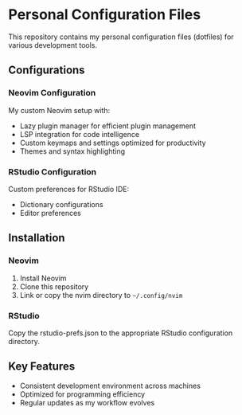 # Personal Configuration Files

This repository contains my personal configuration files (dotfiles) for various development tools.

## Configurations

### Neovim Configuration
My custom Neovim setup with:
- Lazy plugin manager for efficient plugin management
- LSP integration for code intelligence
- Custom keymaps and settings optimized for productivity
- Themes and syntax highlighting

### RStudio Configuration
Custom preferences for RStudio IDE:
- Dictionary configurations
- Editor preferences

## Installation

### Neovim
1. Install Neovim
2. Clone this repository
3. Link or copy the nvim directory to `~/.config/nvim`

### RStudio
Copy the rstudio-prefs.json to the appropriate RStudio configuration directory.

## Key Features
- Consistent development environment across machines
- Optimized for programming efficiency
- Regular updates as my workflow evolves